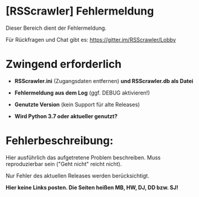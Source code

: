# [RSScrawler] Fehlermeldung

Dieser Bereich dient der Fehlermeldung.

Für Rückfragen und Chat gibt es:
https://gitter.im/RSScrawler/Lobby

# Zwingend erforderlich

- **RSScrawler.ini** (Zugangsdaten entfernen) **und RSScrawler.db als Datei**

- **Fehlermeldung aus dem Log** (ggf. DEBUG aktivieren!)

- **Genutzte Version** (kein Support für alte Releases)

- **Wird Python 3.7 oder aktueller genutzt?**

# Fehlerbeschreibung:

Hier ausführlich das aufgetretene Problem beschreiben. Muss reproduzierbar sein ("Geht nicht" reicht nicht).

Nur Fehler des aktuellen Releases werden berücksichtigt.

**Hier keine Links posten. Die Seiten heißen MB, HW, DJ, DD bzw. SJ!**
